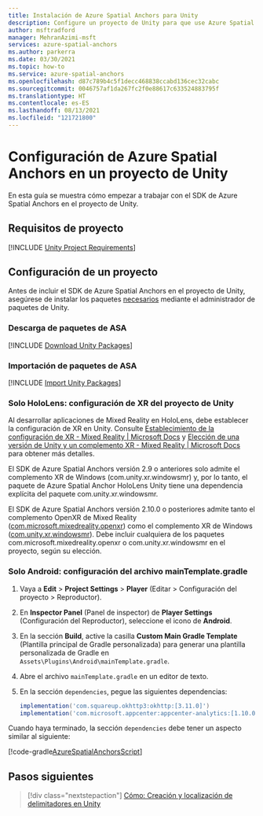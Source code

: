 ```yaml
---
title: Instalación de Azure Spatial Anchors para Unity
description: Configure un proyecto de Unity para que use Azure Spatial Anchors.
author: msftradford
manager: MehranAzimi-msft
services: azure-spatial-anchors
ms.author: parkerra
ms.date: 03/30/2021
ms.topic: how-to
ms.service: azure-spatial-anchors
ms.openlocfilehash: d87c789b4c5f1decc468838ccabd136cec32cabc
ms.sourcegitcommit: 0046757af1da267fc2f0e88617c633524883795f
ms.translationtype: HT
ms.contentlocale: es-ES
ms.lasthandoff: 08/13/2021
ms.locfileid: "121721800"
---
```

# <a name="configuring-azure-spatial-anchors-in-a-unity-project"></a>Configuración de Azure Spatial Anchors en un proyecto de Unity

En esta guía se muestra cómo empezar a trabajar con el SDK de Azure Spatial Anchors en el proyecto de Unity.

## <a name="project-requirements"></a>Requisitos de proyecto

[!INCLUDE [Unity Project Requirements](../../../includes/spatial-anchors-unity-project-requirements.md)]

## <a name="configuring-a-project"></a>Configuración de un proyecto

Antes de incluir el SDK de Azure Spatial Anchors en el proyecto de Unity, asegúrese de instalar los paquetes [necesarios](#project-requirements) mediante el administrador de paquetes de Unity.

### <a name="download-asa-packages"></a>Descarga de paquetes de ASA
[!INCLUDE [Download Unity Packages](../../../includes/spatial-anchors-unity-download-packages.md)]

### <a name="import-asa-packages"></a>Importación de paquetes de ASA
[!INCLUDE [Import Unity Packages](../../../includes/spatial-anchors-unity-import-packages.md)]

### <a name="hololens-only-configure-your-unity-project-xr-settings"></a>Solo HoloLens: configuración de XR del proyecto de Unity
Al desarrollar aplicaciones de Mixed Reality en HoloLens, debe establecer la configuración de XR en Unity. Consulte [Establecimiento de la configuración de XR - Mixed Reality | Microsoft Docs](https://docs.microsoft.com/windows/mixed-reality/develop/unity/xr-project-setup?tabs=openxr) y [Elección de una versión de Unity y un complemento XR - Mixed Reality | Microsoft Docs](https://docs.microsoft.com/windows/mixed-reality/develop/unity/choosing-unity-version) para obtener más detalles.

El SDK de Azure Spatial Anchors versión 2.9 o anteriores solo admite el complemento XR de Windows (com.unity.xr.windowsmr) y, por lo tanto, el paquete de Azure Spatial Anchor HoloLens Unity tiene una dependencia explícita del paquete com.unity.xr.windowsmr.

El SDK de Azure Spatial Anchors versión 2.10.0 o posteriores admite tanto el complemento OpenXR de Mixed Reality ([com.microsoft.mixedreality.openxr](https://dev.azure.com/aipmr/MixedReality-Unity-Packages/_packaging?_a=package&feed=Unity-packages&view=overview&package=com.microsoft.mixedreality.openxr&protocolType=Npm)) como el complemento XR de Windows ([com.unity.xr.windowsmr](https://docs.unity3d.com/Manual/com.unity.xr.windowsmr.html)). Debe incluir cualquiera de los paquetes com.microsoft.mixedreality.openxr o com.unity.xr.windowsmr en el proyecto, según su elección.

### <a name="android-only-configure-the-maintemplategradle-file"></a>Solo Android: configuración del archivo mainTemplate.gradle

1. Vaya a **Edit** > **Project Settings** > **Player** (Editar > Configuración del proyecto > Reproductor).
2. En **Inspector Panel** (Panel de inspector) de **Player Settings** (Configuración del Reproductor), seleccione el icono de **Android**.
3. En la sección **Build**, active la casilla **Custom Main Gradle Template** (Plantilla principal de Gradle personalizada) para generar una plantilla personalizada de Gradle en `Assets\Plugins\Android\mainTemplate.gradle`.
4. Abre el archivo `mainTemplate.gradle` en un editor de texto.
5. En la sección `dependencies`, pegue las siguientes dependencias:

    ```gradle
    implementation('com.squareup.okhttp3:okhttp:[3.11.0]')
    implementation('com.microsoft.appcenter:appcenter-analytics:[1.10.0]')
    ```

Cuando haya terminado, la sección `dependencies` debe tener un aspecto similar al siguiente:

[!code-gradle[AzureSpatialAnchorsScript](../../../includes/spatial-anchors-unity-android-gradle-setup.md?range=9-13&highlight=3-4)]

## <a name="next-steps"></a>Pasos siguientes

> [!div class="nextstepaction"]
> [Cómo: Creación y localización de delimitadores en Unity](./create-locate-anchors-unity.md)
